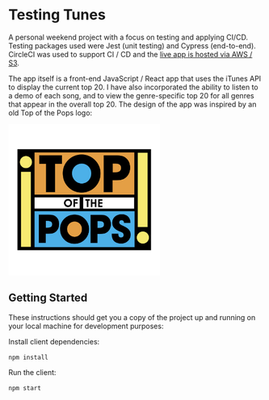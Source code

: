 # Testing Tunes

A personal weekend project with a focus on testing and applying CI/CD. Testing packages used were Jest (unit testing) and Cypress (end-to-end). CircleCI was used to support CI / CD and the [live app is hosted via AWS / S3](http://testing-tunes-lc.s3-website.eu-west-2.amazonaws.com/).

The app itself is a front-end JavaScript / React app that uses the iTunes API to display the current top 20. I have also incorporated the ability to listen to a demo of each song, and to view the genre-specific top 20 for all genres that appear in the overall top 20. The design of the app was inspired by an old Top of the Pops logo:

<img src="src/images/designInspiration.png" height=300 width=300/>


## Getting Started
These instructions should get you a copy of the project up and running on your local machine for development purposes:

Install client dependencies:
```
npm install
```

Run the client:
```
npm start
```
